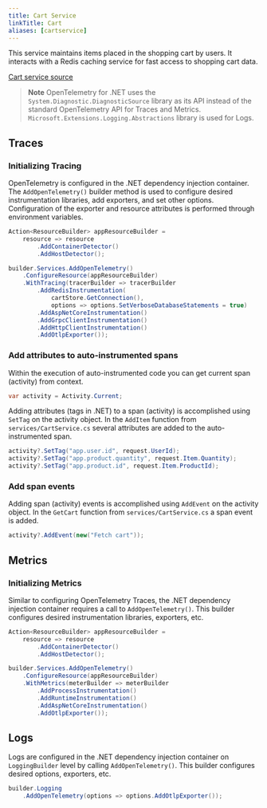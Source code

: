 ```yaml
---
title: Cart Service
linkTitle: Cart
aliases: [cartservice]
---
```


This service maintains items placed in the shopping cart by users. It interacts
with a Redis caching service for fast access to shopping cart data.

[Cart service source](https://github.com/open-telemetry/opentelemetry-demo/blob/main/src/cartservice/)

> **Note** OpenTelemetry for .NET uses the `System.Diagnostic.DiagnosticSource`
> library as its API instead of the standard OpenTelemetry API for Traces and
> Metrics. `Microsoft.Extensions.Logging.Abstractions` library is used for Logs.

## Traces

### Initializing Tracing

OpenTelemetry is configured in the .NET dependency injection container. The
`AddOpenTelemetry()` builder method is used to configure desired instrumentation
libraries, add exporters, and set other options. Configuration of the exporter
and resource attributes is performed through environment variables.

```cs
Action<ResourceBuilder> appResourceBuilder =
    resource => resource
        .AddContainerDetector()
        .AddHostDetector();

builder.Services.AddOpenTelemetry()
    .ConfigureResource(appResourceBuilder)
    .WithTracing(tracerBuilder => tracerBuilder
        .AddRedisInstrumentation(
            cartStore.GetConnection(),
            options => options.SetVerboseDatabaseStatements = true)
        .AddAspNetCoreInstrumentation()
        .AddGrpcClientInstrumentation()
        .AddHttpClientInstrumentation()
        .AddOtlpExporter());
```

### Add attributes to auto-instrumented spans

Within the execution of auto-instrumented code you can get current span
(activity) from context.

```cs
var activity = Activity.Current;
```

Adding attributes (tags in .NET) to a span (activity) is accomplished using
`SetTag` on the activity object. In the `AddItem` function from
`services/CartService.cs` several attributes are added to the auto-instrumented
span.

```cs
activity?.SetTag("app.user.id", request.UserId);
activity?.SetTag("app.product.quantity", request.Item.Quantity);
activity?.SetTag("app.product.id", request.Item.ProductId);
```

### Add span events

Adding span (activity) events is accomplished using `AddEvent` on the activity
object. In the `GetCart` function from `services/CartService.cs` a span event is
added.

```cs
activity?.AddEvent(new("Fetch cart"));
```

## Metrics

### Initializing Metrics

Similar to configuring OpenTelemetry Traces, the .NET dependency injection
container requires a call to `AddOpenTelemetry()`. This builder configures
desired instrumentation libraries, exporters, etc.

```cs
Action<ResourceBuilder> appResourceBuilder =
    resource => resource
        .AddContainerDetector()
        .AddHostDetector();

builder.Services.AddOpenTelemetry()
    .ConfigureResource(appResourceBuilder)
    .WithMetrics(meterBuilder => meterBuilder
        .AddProcessInstrumentation()
        .AddRuntimeInstrumentation()
        .AddAspNetCoreInstrumentation()
        .AddOtlpExporter());
```

## Logs

Logs are configured in the .NET dependency injection container on
`LoggingBuilder` level by calling `AddOpenTelemetry()`. This builder configures
desired options, exporters, etc.

```cs
builder.Logging
    .AddOpenTelemetry(options => options.AddOtlpExporter());
```
